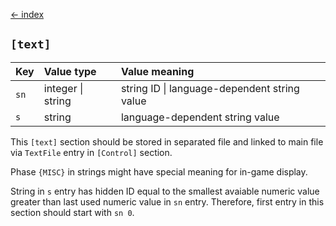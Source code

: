 [← index](../index.md)

## `[text]`

| Key  | Value type        | Value meaning                                |
|:-----|:------------------|:---------------------------------------------|
| `sn` | integer \| string | string ID \| language-dependent string value |
| `s`  | string            | language-dependent string value              |

This `[text]` section should be stored in separated file and linked to main
file via `TextFile` entry in `[Control]` section.

Phase `{MISC}` in strings might have special meaning for in-game display.

String in `s` entry has hidden ID equal to the smallest avaiable numeric value
greater than last used numeric value in `sn` entry. Therefore, first entry in
this section should start with `sn 0`.